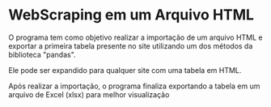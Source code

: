 # WebScraping em um Arquivo HTML

O programa tem como objetivo realizar a importação de um arquivo HTML e exportar a primeira tabela presente no site utilizando um dos métodos da biblioteca "pandas". 

Ele pode ser expandido para qualquer site com uma tabela em HTML. 

Após realizar a importação, o programa finaliza exportando a tabela em um arquivo de Excel (xlsx) para melhor visualização